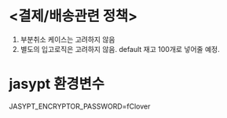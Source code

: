 
# <결제/배송관련 정책>
1. 부분취소 케이스는 고려하지 않음
2. 별도의 입고로직은 고려하지 않음. default 재고 100개로 넣어줄 예정.

# jasypt 환경변수
JASYPT_ENCRYPTOR_PASSWORD=fClover
